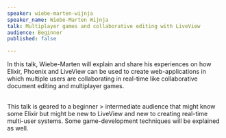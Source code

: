 ```yaml
---
speaker: wiebe-marten-wijnja
speaker_name: Wiebe-Marten Wijnja
talk: Multiplayer games and collaborative editing with LiveView
audience: Beginner
published: false

---
```

<p>In this talk, Wiebe-Marten will explain and share his experiences on how Elixir, Phoenix and LiveView can be used to create web-applications in which multiple users are collaborating in real-time like collaborative document editing and multiplayer games.<br /><br />
 
 This talk is geared to a beginner > intermediate audience that might know some Elixir but might be new to LiveView and new to creating real-time multi-user systems. Some game-development techniques will be explained as well.</p>